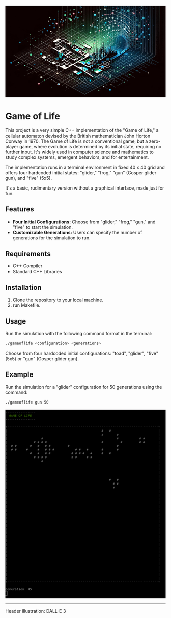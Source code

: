 <p align="center">
  <img src="0_resources/header.png" />
</p>

# Game of Life

This project is a very simple C++ implementation of the "Game of Life," a cellular automaton devised by the British mathematician John Horton Conway in 1970. The Game of Life is not a conventional game, but a zero-player game, where evolution is determined by its initial state, requiring no further input. It's widely used in computer science and mathematics to study complex systems, emergent behaviors, and for entertainment.

The implementation runs in a terminal environment in fixed 40 x 40 grid and offers four hardcoded initial states: "glider," "frog," "gun" (Gosper glider gun), and "five" (5x5).

It's a basic, rudimentary version without a graphical interface, made just for fun.

## Features

- **Four Initial Configurations:** Choose from "glider," "frog," "gun," and "five" to start the simulation.
- **Customizable Generations:** Users can specify the number of generations for the simulation to run.

## Requirements

- C++ Compiler
- Standard C++ Libraries

## Installation

1. Clone the repository to your local machine.
2. run Makefile.

## Usage

Run the simulation with the following command format in the terminal:
```bash
./gameoflife <configuration> <generations>
```
Choose from four hardcoded initial configurations: "toad", "glider", "five" (5x5) or "gun" (Gosper glider gun).

## Example

Run the simulation for a "glider" configuration for 50 generations using the command:
```bash
./gameoflife gun 50
```
<p align="center">
  <img src="0_resources/game.png" />
</p>

-----------------------------------------------------------------------------------------------------------------
Header illustration: DALL-E 3
